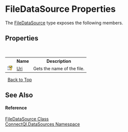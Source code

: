 # FileDataSource Properties
 

The <a href="T_ConnectQl_DataSources_FileDataSource">FileDataSource</a> type exposes the following members.


## Properties
&nbsp;<table><tr><th></th><th>Name</th><th>Description</th></tr><tr><td>![Protected property](media/protproperty.gif "Protected property")</td><td><a href="P_ConnectQl_DataSources_FileDataSource_Uri">Uri</a></td><td>
Gets the name of the file.</td></tr></table>&nbsp;
<a href="#filedatasource-properties">Back to Top</a>

## See Also


#### Reference
<a href="T_ConnectQl_DataSources_FileDataSource">FileDataSource Class</a><br /><a href="N_ConnectQl_DataSources">ConnectQl.DataSources Namespace</a><br />